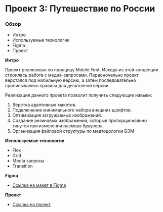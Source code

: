 # Проект 3: Путешествие по России

### Обзор

- Интро
- Используемые технологии
- Figma
- Проект

**Интро**

Проект реализован по принцицу Mobile First. Исходя из этой концепции строилась работа с медиа-запросами. Первоночально проект верстался под мобильную версию, а затем последовательно прописывались правила для десктопной версии.

Реализация данного проекта позволит получить следующие навыки:

1. Верстка адаптивных макетов.
2. Подключение минимального набора внешних шрифтов.
3. Оптимизация загружаемых изображений.
4. Создание резиновых изображений, которые пропорционально тянутся при изменении размера браузера.
5. Организация файловой структуры по медтодологии БЭМ

**Используемые технологии**

- Flex
- Grid
- Media запросы
- Transition

**Figma**

- [Ссылка на макет в Figma](https://www.figma.com/file/OyRWEjU6wBwRe1hapzQoLx/Sprint-3%3A-Russia-%2F-desktop-%2B-mobile?node-id=28503%3A0)

**Проект**

- [Ссылка на проект](https://mamatkazin.github.io/russian-travel/index.html)
